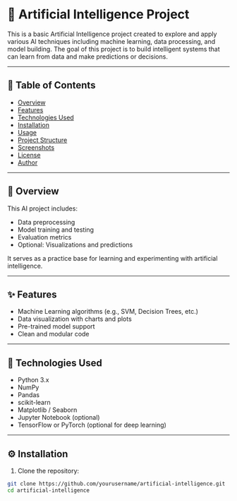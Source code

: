 # 🤖 Artificial Intelligence Project

This is a basic Artificial Intelligence project created to explore and apply various AI techniques including machine learning, data processing, and model building. The goal of this project is to build intelligent systems that can learn from data and make predictions or decisions.

---

## 📌 Table of Contents

- [Overview](#overview)
- [Features](#features)
- [Technologies Used](#technologies-used)
- [Installation](#installation)
- [Usage](#usage)
- [Project Structure](#project-structure)
- [Screenshots](#screenshots)
- [License](#license)
- [Author](#author)

---

## 📖 Overview

This AI project includes:
- Data preprocessing
- Model training and testing
- Evaluation metrics
- Optional: Visualizations and predictions

It serves as a practice base for learning and experimenting with artificial intelligence.

---

## ✨ Features

- Machine Learning algorithms (e.g., SVM, Decision Trees, etc.)
- Data visualization with charts and plots
- Pre-trained model support
- Clean and modular code

---

## 🧰 Technologies Used

- Python 3.x
- NumPy
- Pandas
- scikit-learn
- Matplotlib / Seaborn
- Jupyter Notebook (optional)
- TensorFlow or PyTorch (optional for deep learning)

---

## ⚙️ Installation

1. Clone the repository:

```bash
git clone https://github.com/yourusername/artificial-intelligence.git
cd artificial-intelligence
